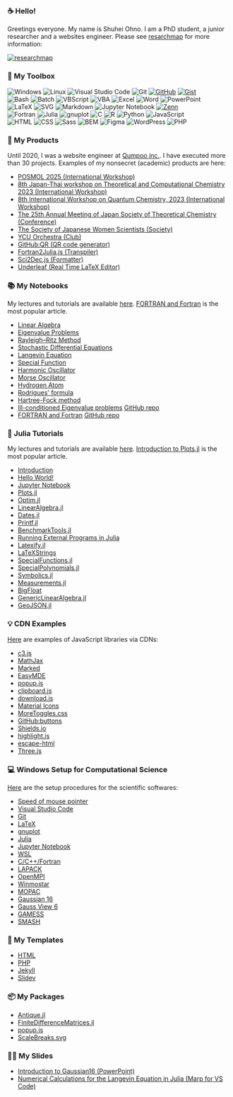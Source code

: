 ### ☕ Hello!

Greetings everyone. My name is Shuhei Ohno. I am a PhD student, a junior researcher and a websites engineer. Please see [resarchmap](https://researchmap.jp/sohno?lang=en) for more information:

<a href='https://researchmap.jp/sohno?lang=en' target='_blank'><img title='researchmap' alt='researchmap' src='https://researchmap.jp/outline/img/researchmap220.gif' /></a>

<!-- ![ohno's github stats](https://github-readme-stats.vercel.app/api?username=ohno&show_icons=true&theme=react&show_icons=true)  -->
<!-- [![Top Langs](https://github-readme-stats.vercel.app/api/top-langs/?username=ohno&theme=react&layout=compact)](https://github.com/anuraghazra/github-readme-stats) -->

### 🧰 My Toolbox
<p>
  <img alt="Windows" src="https://img.shields.io/badge/Windows-00599C?style=flat&logo=windows&logoColor=white"/>
  <img alt="Linux" src="https://img.shields.io/badge/Linux-FCC624?style=flat&logo=linux&logoColor=black"/>
  <img alt="Visual Studio Code" src="https://img.shields.io/badge/Visual%20Studio%20Code-007ACC.svg?logo=visual-studio-code&style=flat">
  <img alt="Git" src="https://img.shields.io/badge/Git-F05033.svg?style=flat&logo=git&logoColor=white"/>
  <a href="https://github.com/ohno/"><img alt="GitHub" src="https://img.shields.io/badge/GitHub-121011.svg?style=flat&logo=github&logoColor=white"/></a>
  <a href="https://github.com/ohno/"><img alt="Gist" src="https://img.shields.io/badge/Gist-121011.svg?style=flat&logo=github&logoColor=white"/></a>
  <br>
  <img alt="Bash" src="https://img.shields.io/badge/Bash-121011.svg?style=flat&logo=gnu-bash&logoColor=white"/>
  <img alt="Batch" src="https://img.shields.io/badge/Batch-00599C?style=flat&logo=windows&logoColor=white"/>
  <img alt="VBScript" src="https://img.shields.io/badge/VBScript-00599C?style=flat&logo=windows&logoColor=white"/>
  <img alt="VBA" src="https://img.shields.io/badge/VBA-D83B01?style=flat&logo=microsoft-office&logoColor=white"/>
  <img alt="Excel" src="https://img.shields.io/badge/Excel-217346?style=flat&logo=microsoft-excel&logoColor=white"/>
  <img alt="Word" src="https://img.shields.io/badge/Word-2B579A?style=flat&logo=microsoft-word&logoColor=white"/>
  <img alt="PowerPoint" src="https://img.shields.io/badge/PowerPoint-B7472A?style=flat&logo=microsoft-powerpoint&logoColor=white"/>
  <br>
  <img alt="LaTeX" src="https://img.shields.io/badge/LaTeX-008080.svg?style=flat&logo=latex&logoColor=white"/>
  <img alt="SVG" src="https://img.shields.io/badge/SVG-323330.svg?style=flat&logo=html5&logoColor=white"/>
  <img alt="Markdown" src="https://img.shields.io/badge/Markdown-000000.svg?style=flat&logo=markdown&logoColor=white"/>
  <img alt="Jupyter Notebook" src="https://img.shields.io/badge/Jupyter%20Notebook-FA0F00.svg?style=flat&logo=jupyter&logoColor=white"/>
  <a href="https://zenn.dev/ohno/"><img alt="Zenn" src="https://img.shields.io/badge/Zenn-3EA8FF.svg?logo=Zenn&style=flat&logoColor=white"></a>
  <br>
  <img alt="Fortran" src="https://img.shields.io/static/v1?style=flat&message=Fortran&color=734F96&logo=Fortran&logoColor=FFFFFF&label="/>
  <img alt="Julia" src="https://img.shields.io/badge/Julia-9558B2?style=flat&logo=julia&logoColor=white"/>
  <img alt="gnuplot" src="https://img.shields.io/badge/gnuplot-9400D3?style=flat&logoColor=white"/>
  <img alt="C" src="https://img.shields.io/badge/C-00599C.svg?style=flat&logo=c&logoColor=white"/>
  <img alt="R" src="https://img.shields.io/badge/R-276DC3.svg?style=flat&logo=r&logoColor=white"/>
  <img alt="Python" src="https://img.shields.io/badge/Python-3670A0?style=flat&logo=python&logoColor=ffdd54"/>
  <img alt="JavaScript" src="https://img.shields.io/badge/JavaScript-323330.svg?style=flat&logo=javascript&logoColor=F7DF1E"/>
  <br>
  <img alt="HTML" src="https://img.shields.io/badge/HTML-333.svg?logo=html5&style=flat">
  <img alt="CSS" src="https://img.shields.io/badge/CSS-1572B6.svg?style=flat&logo=css3&logoColor=white"/>
  <img alt="Sass" src="https://img.shields.io/badge/Sass-hotpink.svg?style=flat&logo=SASS&logoColor=white"/>
  <img alt="BEM" src="https://img.shields.io/badge/BEM-hotpink.svg?style=flat&logo=SASS&logoColor=white"/>
  <img alt="Figma" src="https://img.shields.io/badge/Figma-F24E1E.svg?style=flat&logo=figma&logoColor=white"/>
  <img alt="WordPress" src="https://img.shields.io/badge/WordPress-117AC9.svg?style=flat&logo=WordPress&logoColor=white"/>
  <img alt="PHP" src="https://img.shields.io/badge/PHP-777BB4.svg?style=flat&logo=php&logoColor=white"/>
</p>

### 🎨 My Products

Until 2020, I was a website engineer at [Qumpoo inc.](https://qumpoo.com/). I have executed more than 30 projects. Examples of my nonsecret (academic) products are here:

- [POSMOL 2025 (International Workshop)](https://www-user.yokohama-cu.ac.jp/~tachi/posmol2025/)
- [8th Japan-Thai workshop on Theoretical and Computational Chemistry 2023 (International Workshop)](https://ycuqpc.github.io/JTTCC8th/)
- [8th International Workshop on Quantum Chemistry, 2023 (International Workshop)](https://ycuqpc.github.io/IWQC8th/)
- [The 25th Annual Meeting of Japan Society of Theoretical Chemistry (Conference)](https://jstc.org/theochem25/)
- [The Society of Japanese Women Scientists (Society)](https://sjws.or.jp/)
- [YCU Orchestra (Club)](http://orchestra.musicinfo.co.jp/~ycuorch/)
- [GitHub:QR (QR code generator)](https://ohno.github.io/github-qr/)
- [Fortran2Julia.js (Transpiler)](https://ohno.github.io/Fortran2Julia.js/)
- [Sci2Dec.js (Formatter)](https://ohno.github.io/sci2dec.js/)
- [Underleaf (Real Time LaTeX Editor)](https://ohno.github.io/underleaf/)

### 📚 My Notebooks

My lectures and tutorials are available [here](https://zenn.dev/ohno). [FORTRAN and Fortran](https://zenn.dev/ohno/articles/b104fe8f506439) is the most popular article.

<!-- - [Taylor Series](https://gist.github.com/ohno/b0d034da7d0e56853b706e1259925600) -->
<!-- - [Diffusion Equation](https://gist.github.com/ohno/1eccdd8d6e04e41683095c2e693a9b1b) -->
<!-- - [Random Walk Model](https://gist.github.com/ohno/8645edfe0a12c95b87f57ab7191fd966) -->
<!-- - [Brownian Motion](https://ohno.github.io/butsudoi2021/slides/slides.html#9) -->
- [Linear Algebra](https://zenn.dev/ohno/articles/dea98121f6d966)
- [Eigenvalue Problems](https://zenn.dev/ohno/articles/cb10dc5b3f5bbc)
- [Rayleigh–Ritz Method](https://zenn.dev/ohno/articles/c48920c9327b16)
- [Stochastic Differential Equations](https://zenn.dev/ohno/articles/6d4de519e0aeb8)
- [Langevin Equation](https://zenn.dev/ohno/articles/78c194cab16fe1)
- [Special Function](https://zenn.dev/ohno/articles/f352f354e5cf96)
- [Harmonic Oscillator](https://zenn.dev/ohno/articles/870b0c2a0af590)
- [Morse Oscillator](https://zenn.dev/ohno/articles/f849d98a7f58a9)
- [Hydrogen Atom](https://zenn.dev/ohno/articles/e1103bc0d58ceb)
- [Rodrigues' formula](https://zenn.dev/ohno/articles/0aaace3224c4fa)
- [Hartree-Fock method](https://zenn.dev/ohno/articles/043628cfb32f6d)
- [Ill-conditioned Eigenvalue problems](https://zenn.dev/ohno/articles/fd1c669be6fa38) [GitHub repo](https://github.com/ohno/ill-conditioned)
- [FORTRAN and Fortran](https://zenn.dev/ohno/articles/b104fe8f506439) [GitHub repo](https://github.com/ohno/F77F90)

### 🔰 Julia Tutorials

My lectures and tutorials are available [here](https://zenn.dev/ohno). [Introduction to Plots.jl](https://zenn.dev/ohno/articles/3101433fbe9231) is the most popular article.

- [Introduction](https://zenn.dev/ohno/articles/5ad94fb39a3948)
- [Hello World!](https://zenn.dev/ohno/articles/5ad94fb39a3948)
- [Jupyter Notebook](https://zenn.dev/ohno/articles/5ad94fb39a3948)
- [Plots.jl](https://zenn.dev/ohno/articles/3101433fbe9231)
- [Optim.jl](https://zenn.dev/ohno/articles/2a1dc7d609e5bc)
- [LinearAlgebra.jl](https://zenn.dev/ohno/articles/dea98121f6d966)
- [Dates.jl](https://zenn.dev/ohno/articles/e7cfd5857db8d7)
- [Printf.jl](https://zenn.dev/ohno/articles/8b35354a8140f8)
- [BenchmarkTools.jl](https://zenn.dev/ohno/articles/0ba7970d419898) 
- [Running External Programs in Julia](https://zenn.dev/ohno/articles/a922710b53ea02)
- [Latexify.jl](https://zenn.dev/ohno/articles/f352f354e5cf96#latex%E8%A1%A8%E7%A4%BA)
- [LaTeXStrings](https://zenn.dev/ohno/articles/f352f354e5cf96#latex%E8%A1%A8%E7%A4%BA)
- [SpecialFunctions.jl](https://zenn.dev/ohno/articles/f352f354e5cf96#%E3%82%AC%E3%83%B3%E3%83%9E%E9%96%A2%E6%95%B0)
- [SpecialPolynomials.jl](https://zenn.dev/ohno/articles/f352f354e5cf96#%E3%82%A8%E3%83%AB%E3%83%9F%E3%83%BC%E3%83%88%E5%A4%9A%E9%A0%85%E5%BC%8F)
- [Symbolics.jl](https://zenn.dev/ohno/articles/0aaace3224c4fa)
- [Measurements.jl](https://zenn.dev/ohno/articles/8f53d45f9ae85d)
- [BigFloat](https://zenn.dev/ohno/articles/4fff91b048e0d3)
- [GenericLinearAlgebra.jl](https://zenn.dev/ohno/articles/fd1c669be6fa38)
- [GeoJSON.jl](https://zenn.dev/ohno/articles/6834ef0fca9df7)

### 💡 CDN Examples

[Here](https://ohno.github.io/) are examples of JavaScript libraries via CDNs:

- [c3.js](https://ohno.github.io/#c3.js)
- [MathJax](https://ohno.github.io/#MathJax)
- [Marked](https://ohno.github.io/#Marked)
- [EasyMDE](https://ohno.github.io/#EasyMDE)
- [popup.js](https://ohno.github.io/#popup.js)
- [clipboard.js](https://ohno.github.io/#clipboard.js)
- [download.js](https://ohno.github.io/#download.js)
- [Material Icons](https://ohno.github.io/#Material%20Icons)
- [MoreToggles.css](https://ohno.github.io/#MoreToggles.css)
- [GitHub:buttons](https://ohno.github.io/#GitHub:buttons)
- [Shields.io](https://ohno.github.io/#Shields.io)
- [highlight.js](https://ohno.github.io/#highlight.js)
- [escape-html](https://ohno.github.io/#escape-html)
- [Three.js](https://ohno.github.io/#Three.js)

### 💻 Windows Setup for Computational Science

[Here](https://zenn.dev/ohno/books/356315a0e6437c) are the setup procedures for the scientific softwares:

- [Speed of mouse pointer](https://zenn.dev/ohno/books/356315a0e6437c/viewer/5d3882)
- [Visual Studio Code](https://zenn.dev/ohno/books/356315a0e6437c/viewer/d027ca)
- [Git](https://zenn.dev/ohno/books/356315a0e6437c/viewer/ee43f9)
- [LaTeX](https://zenn.dev/ohno/books/356315a0e6437c/viewer/547128)
- [gnuplot](https://zenn.dev/ohno/books/356315a0e6437c/viewer/68bd69)
- [Julia](https://zenn.dev/ohno/books/356315a0e6437c/viewer/c7687c)
- [Jupyter Notebook](https://zenn.dev/ohno/books/356315a0e6437c/viewer/2d6928)
- [WSL](https://zenn.dev/ohno/books/356315a0e6437c/viewer/3fefe4)
- [C/C++/Fortran](https://zenn.dev/ohno/books/356315a0e6437c/viewer/2b78dd)
- [LAPACK](https://zenn.dev/ohno/books/356315a0e6437c/viewer/5c057f)
- [OpenMPI](https://zenn.dev/ohno/books/356315a0e6437c/viewer/5a9c0c)
- [Winmostar](https://zenn.dev/ohno/books/356315a0e6437c/viewer/e700d2)
- [MOPAC](https://zenn.dev/ohno/books/356315a0e6437c/viewer/165a25)
- [Gaussian 16](https://zenn.dev/ohno/books/356315a0e6437c/viewer/52b763)
- [Gauss View 6](https://zenn.dev/ohno/books/356315a0e6437c/viewer/51928f)
- [GAMESS](https://zenn.dev/ohno/books/356315a0e6437c/viewer/072540)
- [SMASH](https://zenn.dev/ohno/books/356315a0e6437c/viewer/47d024)

### 🌱 My Templates

- [HTML](https://github.com/ohno/html-example)
- [PHP](https://github.com/ohno/php-example)
- [Jekyll](https://github.com/ohno/jekyll-example)
- [Slidev](https://github.com/ohno/slidev-example)

### 📦 My Packages

- [Antique.jl](https://ohno.github.io/Antique.jl/stable/)
- [FiniteDifferenceMatrices.jl](https://ohno.github.io/FiniteDifferenceMatrices.jl/stable/)
- [popup.js](https://ohno.github.io/popup.js/)
- [ScaleBreaks.svg](https://github.com/ohno/ScaleBreaks.svg)

### 🧑‍🏫 My Slides

- [Introduction to Gaussian16 (PowerPoint)](https://github.com/ohno/gaussian)
- [Numerical Calculations for the Langevin Equation in Julia (Marp for VS Code)](https://github.com/ohno/butsudoi2021/)
